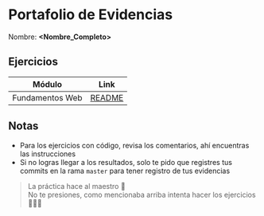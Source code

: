# Portafolio de Evidencias

Nombre: **<Nombre_Completo>**

## Ejercicios
| Módulo  | Link    |
| ------- | ------- |
| Fundamentos Web | [README](/fundamentos-web/README.md) |

## Notas
* Para los ejercicios con código, revisa los comentarios, ahí encuentras las instrucciones
* Si no logras llegar a los resultados, solo te pido que registres tus commits en la rama `master` para tener registro de tus evidencias

> La práctica hace al maestro 🎹  
> No te presiones, como mencionaba arriba intenta hacer los ejercicios 🧘🧘‍♀️
